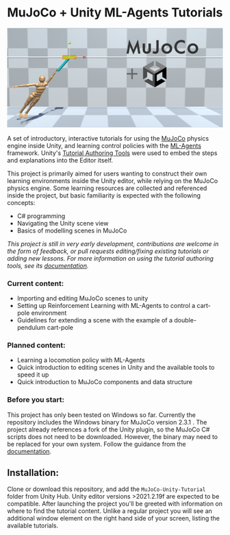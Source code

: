 # MuJoCo + Unity ML-Agents Tutorials

![A human model clinging to a pendulum in motion](./images/cart_pole_human.png?raw=true)


A set of introductory, interactive tutorials for using the [MuJoCo](https://mujoco.org/) physics engine inside Unity, and learning control policies with the [ML-Agents](https://github.com/Unity-Technologies/ml-agents) framework. Unity's [Tutorial Authoring Tools](https://docs.unity3d.com/Packages/com.unity.learn.iet-framework.authoring@1.0/manual/index.html) were used to embed the steps and explanations into the Editor itself.

This project is primarily aimed for users wanting to construct their own learning environments inside the Unity editor, while relying on the MuJoCo physics engine. Some learning resources are collected and referenced inside the project, but basic familiarity is expected with the following concepts:
- C# programming
- Navigating the Unity scene view
- Basics of modelling scenes in MuJoCo


*This project is still in very early development, contributions are welcome in the form of feedback, or pull requests editing/fixing existing tutorials or adding new lessons. For more information on using the tutorial authoring tools, see its [documentation](https://docs.unity3d.com/Packages/com.unity.learn.iet-framework.authoring@1.0/manual/authoring-guide.html).*

### Current content:
- Importing and editing MuJoCo scenes to unity
- Setting up Reinforcement Learning with ML-Agents to control a cart-pole environment
- Guidelines for extending a scene with the example of a double-pendulum cart-pole

### Planned content:
- Learning a locomotion policy with ML-Agents
- Quick introduction to editing scenes in Unity and the available tools to speed it up
- Quick introduction to MuJoCo components and data structure


### Before you start:
This project has only been tested on Windows so far. Currently the repository includes the Windows binary for MuJoCo version 2.3.1 . The project already references a fork of the Unity plugin, so the MuJoCo C# scripts does not need to be downloaded. However, the binary may need to be replaced for your own system. Follow the guidance from the [documentation](https://mujoco.readthedocs.io/en/latest/unity.html#).

## Installation:
Clone or download this repository, and add the `MuJoCo-Unity-Tutorial` folder from Unity Hub. Unity editor versions >2021.2.19f are expected to be compatible. After launching the project you'll be greeted with information on where to find the tutorial content. Unlike a regular project you will see an additional window element on the right hand side of your screen, listing the available tutorials.
